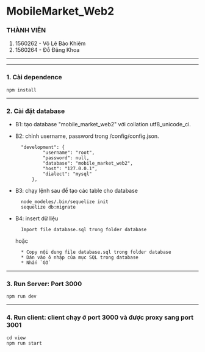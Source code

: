 # MobileMarket_Web2

### **THÀNH VIÊN**

1. 1560262 - Võ Lê Bảo Khiêm
2. 1560264 - Đỗ Đăng Khoa

*******************************************************************************************************************************
-------------------------------------------------------------------------------------------------------------------------------


### 1. Cài dependence

	npm install


-------------------------------------------------------------------------------------------------------------------------------

### 2. Cài đặt database

- B1: tạo database "mobile_market_web2" với collation utf8_unicode_ci.
- B2: chỉnh username, password trong /config/config.json.  

		"development": {
				"username": "root",
				"password": null,
				"database": "mobile_market_web2",
				"host": "127.0.0.1",
				"dialect": "mysql"
			},
	
- B3: chạy lệnh sau để tạo các table cho database

		node_modeles/.bin/sequelize init
		sequelize db:migrate 
		
- B4: insert dữ liệu

		Import file database.sql trong folder database	
	hoặc	

		* Copy nội dung file database.sql trong folder database
		* Dán vào ô nhập của mục SQL trong database
		* Nhấn `GO`
		
------------------------------------------------------------------------------------------------------------------------------
### 3. Run Server: Port 3000

	npm run dev
		
------------------------------------------------------------------------------------------------------------------------------
### 4. Run client: client chạy ở port 3000 và được proxy sang port 3001

	cd view
	npm run start
